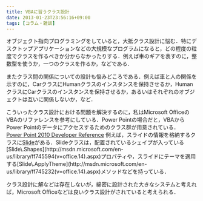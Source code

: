 ```yaml
---
title: VBAに習うクラス設計
date: 2013-01-23T23:56:16+09:00
tags: [コラム・雑談]
---
```


オブジェクト指向プログラミングをしていると，大抵クラス設計に悩む．特にデスクトップアプリケーションなどの大規模なプログラムになると，どの程度の粒度でクラスを作るべきか分からなかったりする．例えば車のギアを表すのに，整数型を使うか，一つのクラスを作るか，などである．

またクラス間の関係についての設計も悩みどころである．例えば車と人の関係を示すのに，CarクラスにHumanクラスのインスタンスを保持させるか，HumanクラスにCarクラスのインスタンスを保持させるか，あるいはそれぞれのオブジェクトは互いに関係しないか，など．

こういったクラス設計における問題を解決するのに，私はMicrosoft OfficeのVBAのリファレンスを参考にしている．Power Pointの場合だと，VBAからPower Pointのデータにアクセスするためのクラス群が用意されている．  
[Power Point 2010 Developer Reference](http://msdn.microsoft.com/en-us/library/ff746846(v=office.14).aspx)  
例えば，スライドの情報を格納するクラスに[Slide](http://msdn.microsoft.com/en-us/library/ff747240(v=office.14).aspx)がある．Slideクラスは，配置されているシェイプが入っている[Slide\.Shapes](http://msdn.microsoft.com/en-us/library/ff745594(v=office.14).aspx)プロパティや，スライドにテーマを適用する[Slide\.ApplyTheme](http://msdn.microsoft.com/en-us/library/ff745232(v=office.14).aspx)メソッドなどを持っている．

クラス設計に解などは存在しないが，綿密に設計された大きなシステムと考えれば，Microsoft Officeなどは良いクラス設計がされていると考えられる．

